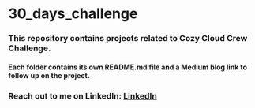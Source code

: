 # 30_days_challenge

### This repository contains projects related to Cozy Cloud Crew Challenge.

#### Each folder contains its own README.md file and a Medium blog link to follow up on the project.

### Reach out to me on LinkedIn: [LinkedIn]()
